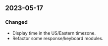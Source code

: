 ## 2023-05-17

### Changed

- Display time in the US/Eastern timezone.
- Refactor some response/keyboard modules.